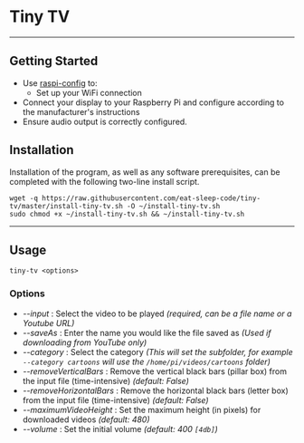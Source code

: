 # Tiny TV


---
## Getting Started

- Use [raspi-config](https://www.raspberrypi.org/documentation/configuration/raspi-config.md) to:
  - Set up your WiFi connection
- Connect your display to your Raspberry Pi and configure according to the manufacturer's instructions
- Ensure audio output is correctly configured.

## Installation

Installation of the program, as well as any software prerequisites, can be completed with the following two-line install script.

```
wget -q https://raw.githubusercontent.com/eat-sleep-code/tiny-tv/master/install-tiny-tv.sh -O ~/install-tiny-tv.sh
sudo chmod +x ~/install-tiny-tv.sh && ~/install-tiny-tv.sh
```

---

## Usage
```
tiny-tv <options>
```

### Options

+ _--input_ : Select the video to be played    *(required, can be a file name or a Youtube URL)*
+ _--saveAs_ : Enter the name you would like the file saved as     *(Used if downloading from YouTube only)*
+ _--category_ : Select the category     *(This will set the subfolder, for example `--category cartoons` will use the `/home/pi/videos/cartoons` folder)*
+ _--removeVerticalBars_ : Remove the vertical black bars (pillar box) from the input file (time-intensive)    *(default: False)*
+ _--removeHorizontalBars_ : Remove the horizontal black bars (letter box) from the input file (time-intensive)    *(default: False)*
+ _--maximumVideoHeight_ : Set the maximum height (in pixels) for downloaded videos     *(default: 480)*
+ _--volume_ : Set the initial volume *(default: 400  `[4db]`)*

